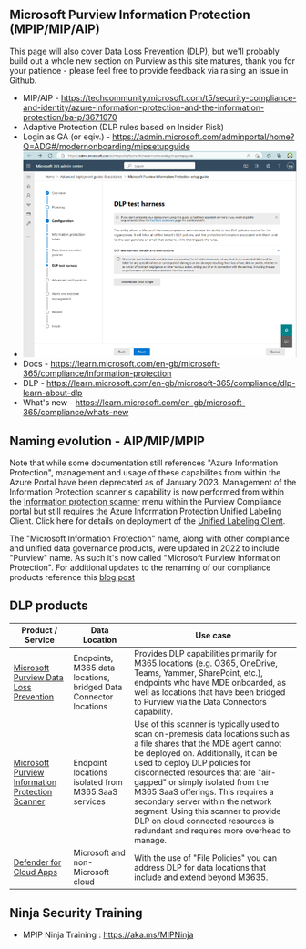 ## **Microsoft Purview Information Protection (MPIP/MIP/AIP)**

This page will also cover Data Loss Prevention (DLP), but we'll probably build out a whole new section on Purview as this site matures, thank you for your patience - please feel free to provide feedback via raising an issue in Github.

- MIP/AIP - <https://techcommunity.microsoft.com/t5/security-compliance-and-identity/azure-information-protection-and-the-information-protection/ba-p/3671070>
-   Adaptive Protection (DLP rules based on Insider Risk)
-   Login as GA (or eqiv.) - <https://admin.microsoft.com/adminportal/home?Q=ADG#/modernonboarding/mipsetupguide>
-   ![](./images/image2.png)
-   Docs - <https://learn.microsoft.com/en-gb/microsoft-365/compliance/information-protection>
-   DLP - <https://learn.microsoft.com/en-gb/microsoft-365/compliance/dlp-learn-about-dlp>
-   What's new - <https://learn.microsoft.com/en-gb/microsoft-365/compliance/whats-new>

## **Naming evolution - AIP/MIP/MPIP**

Note that while some documentation still references "Azure Information Protection", management and usage of these capabilites from within the Azure Portal have been deprecated as of January 2023. Management of the Information Protection scanner's capability is now performed from within the [Information protection scanner](https://compliance.microsoft.com/compliancesettings) menu within the Purview Compliance portal but still requires the Azure Information Protection Unified Labeling Client. Click here for details on deployment of the [Unified Labeling Client](https://learn.microsoft.com/en-us/microsoft-365/compliance/deploy-scanner-configure-install).

The "Microsoft Information Protection" name, along with other compliance and unified data governance products, were updated in 2022 to include "Purview" name. As such it's now called "Microsoft Purview Information Protection". For additional updates to the renaming of our compliance products reference this [blog post](https://www.microsoft.com/en-us/security/blog/2022/04/19/the-future-of-compliance-and-data-governance-is-here-introducing-microsoft-purview/)

## **DLP products**
| Product / Service | Data Location | Use case |
|---|---|---|
| [Microsoft Purview Data Loss Prevention](https://compliance.microsoft.com/datalossprevention) | Endpoints, M365 data locations, bridged Data Connector locations | Provides DLP capabilities primarily for M365 locations (e.g. O365, OneDrive, Teams, Yammer, SharePoint, etc.), endpoints who have MDE onboarded,  as well as locations that have been bridged to Purview via the Data Connectors capability. |
| [Microsoft Purview Information Protection Scanner](https://compliance.microsoft.com/compliancesettings/scanner_onboarding) | Endpoint locations isolated from M365 SaaS services | Use of this scanner is typically used to scan on-premesis data locations such as a file shares that the MDE agent cannot be deployed on. Additionally, it can be used to deploy DLP policies for disconnected resources that are "air-gapped" or simply isolated from the M365 SaaS offerings. This requires a secondary server within the network segment. Using this scanner to provide DLP on cloud connected resources is redundant and requires more overhead to manage.|
| [Defender for Cloud Apps](https://security.microsoft.com/cloudapps) | Microsoft and non-Microsoft cloud | With the use of "File Policies" you can address DLP for data locations that include and extend beyond M3635. |

## **Ninja Security Training**

-   MPIP Ninja Training : <https://aka.ms/MIPNinja>

